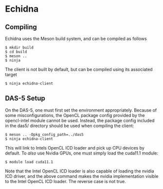 # Echidna

## Compiling

Echidna uses the Meson build system, and can be compiled as follows
```
$ mkdir build
$ cd build
$ meson ..
$ ninja

```

The client is not built by default, but can be compiled using its associated target
```
$ ninja echidna-client
```

## DAS-5 Setup

On the DAS-5, one must first set the environment appropriately. Because of some misconfigurations,
the OpenCL package config provided by the opencl-intel module cannot be used. Instead, the package
config included in the das5/ directory should be used when compiling the client:
```
$ meson .. -Dpkg_config_path=../das5
$ ninja echidna-client
```
This will link to Intels OpenCL ICD loader and pick up CPU devices by default. To _also_ use Nvidia GPUs, one must simply load the cuda11.1 module:
```
$ module load cuda11.1
```
Note that the Intel OpenCL ICD loader is also capable of loading the nvidia ICD driver, and the above command makes the nvidia implementation visible to the Intel OpenCL ICD loader. The reverse case is not true.
